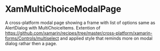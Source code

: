 # XamMultiChoiceModalPage
A cross-platform modal page showing a frame with list of options same as AlertDialog with MultiChoiceItems.
Extention of https://github.com/xamarin/recipes/tree/master/cross-platform/xamarin-forms/Controls/multiselect and applied style that reminds more on modal dialog rathar then a page.
